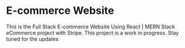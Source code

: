 # E-commerce Website
This is the Full Stack E-commerce Website Using React | MERN Stack eCommerce project with Stripe.
This project is a work in progress.
Stay tuned for the updates
